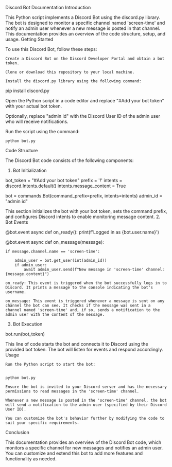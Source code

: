 Discord Bot Documentation
Introduction

This Python script implements a Discord Bot using the discord.py library. The bot is designed to monitor a specific channel named 'screen-time' and notify an admin user whenever a new message is posted in that channel. This documentation provides an overview of the code structure, setup, and usage.
Getting Started

To use this Discord Bot, follow these steps:

    Create a Discord Bot on the Discord Developer Portal and obtain a bot token.

    Clone or download this repository to your local machine.

    Install the discord.py library using the following command:


  pip install discord.py

Open the Python script in a code editor and replace "#Add your bot token" with your actual bot token.

Optionally, replace "admin id" with the Discord User ID of the admin user who will receive notifications.

Run the script using the command:


    python bot.py

Code Structure

The Discord Bot code consists of the following components:
1. Bot Initialization

bot_token = "#Add your bot token"
prefix = '!'
intents = discord.Intents.default()
intents.message_content = True

bot = commands.Bot(command_prefix=prefix, intents=intents)
admin_id = "admin id"

This section initializes the bot with your bot token, sets the command prefix, and configures Discord intents to enable monitoring message content.
2. Bot Events

@bot.event
async def on_ready():
    print(f'Logged in as {bot.user.name}')

@bot.event
async def on_message(message):
    
    if message.channel.name == 'screen-time':
        
        admin_user = bot.get_user(int(admin_id))
        if admin_user:
            await admin_user.send(f"New message in 'screen-time' channel: {message.content}")

    on_ready: This event is triggered when the bot successfully logs in to Discord. It prints a message to the console indicating the bot's username.

    on_message: This event is triggered whenever a message is sent on any channel the bot can see. It checks if the message was sent in a channel named 'screen-time' and, if so, sends a notification to the admin user with the content of the message.

3. Bot Execution

  bot.run(bot_token)

This line of code starts the bot and connects it to Discord using the provided bot token. The bot will listen for events and respond accordingly.
Usage

    Run the Python script to start the bot:


    python bot.py

    Ensure the bot is invited to your Discord server and has the necessary permissions to read messages in the 'screen-time' channel.

    Whenever a new message is posted in the 'screen-time' channel, the bot will send a notification to the admin user (specified by their Discord User ID).

    You can customize the bot's behavior further by modifying the code to suit your specific requirements.

Conclusion

This documentation provides an overview of the Discord Bot code, which monitors a specific channel for new messages and notifies an admin user. You can customize and extend this bot to add more features and functionality as needed.
